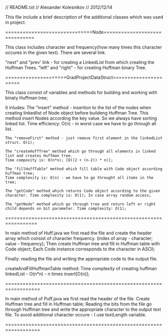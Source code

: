 // README.txt 
// Alexander Kolesnikov
// 2012/12/14

This file include a brief description of the additional classes which was used in project.

==============================Node==============================

This class includes character and frequency(how many times this character occures in the given text).
There are several link.

"next" and "prev' link - for creating a LinkedList from which creating the Huffman Trees.
"left" and "right" - for creating Huffman binary Tree.

=====================GradProjectDataStruct======================

This class consist of variables and methods for building and working with binaty Huffman tree;

It inludes:
	The "insert" method - insertion to the list of the nodes when creating linkedlist of Node object before buildeng Huffman Tree.
	This method insert Nodes according the key value.
	So we always have sorting linked list.
	Time efficiency: O(n) - in worst case we have to go through all list. 

	The "removeFirst" method - just remove first element in the linkedList struct. O(1);

	The "createHuffTree" method which go through all elements in linked list and creates Huffman tree. 
	Time compexity is: O(n*n); [O((2 + (n-2)) * n)];

	The "fillHuffTable" method which fill table with Code object according huffman tree;
	Time complexity is: O(n) - we have to go throught all items in the tree;

	The "getCode" method which returns Code object according to the given character. Time complexity is: O(1); In case array random access;

	The "getNode" method which go through tree and return left or right child depends on bit parameter. Time complexity: O(1);
	
=================================================================

In main method of Huff.java we first read the file and create the header array which consist of character frequency. (index of array - character; value - frequency);
Then create Huffman tree and fill in Huffman table with Code object;
Each Code instance corresponds to the character in ASCII;

Finally: reading the file and writing the appropriate code to the output file.

createAndFillHuffmanTable method:
	Time complexity of creating huffman linkedList  - O(n*n) - n times insert[O(n)];

==================================================================

In main method of Puff.java we first read the header of the file.
Create Huffman tree and fill in Huffman table;
Reading the bits from the file go through Huffman tree and write the appropriate character to the output text file.
To avoid additional character occure  - I use textLength variable. 

==================================================================
